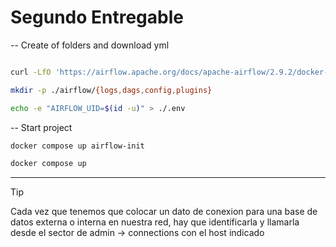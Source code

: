 # Segundo Entregable

-- Create of folders and download yml

```bash

curl -LfO 'https://airflow.apache.org/docs/apache-airflow/2.9.2/docker-compose.yaml'

mkdir -p ./airflow/{logs,dags,config,plugins}

echo -e "AIRFLOW_UID=$(id -u)" > ./.env


```

-- Start project

```bash
docker compose up airflow-init
```

```bash
docker compose up
```

---

> [!TIP]
> Cada vez que tenemos que colocar un dato de conexion para una base de datos externa o interna en nuestra red, hay que identificarla y llamarla desde el sector de admin -> connections con el host indicado
